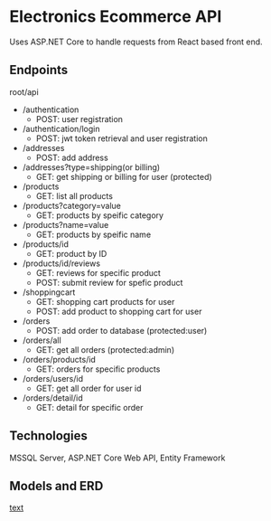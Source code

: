 # Electronics Ecommerce API

Uses ASP.NET Core to handle requests from React based front end.

## Endpoints

root/api

- /authentication
  - POST: user registration
- /authentication/login
    - POST: jwt token retrieval and user registration
- /addresses
  - POST: add address
- /addresses?type=shipping(or billing)
  - GET: get shipping or billing for user (protected)
- /products
  - GET: list all products
- /products?category=value
  - GET: products by speific category
- /products?name=value
  - GET: products by speific name
- /products/id
  - GET: product by ID
- /products/id/reviews
  - GET: reviews for specific product
  - POST: submit review for spefic product
- /shoppingcart
  - GET: shopping cart products for user
  - POST: add product to shopping cart for user
- /orders
  - POST: add order to database (protected:user)
- /orders/all
  - GET: get all orders (protected:admin)
- /orders/products/id
  - GET: orders for specific products
- /orders/users/id
  - GET: get all order for user id
- /orders/detail/id
  - GET: detail for specific order

## Technologies

MSSQL Server, ASP.NET Core Web API, Entity Framework

## Models and ERD

[text](https://link)

